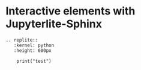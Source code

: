 # Interactive elements with Jupyterlite-Sphinx

```{eval-rst}
.. replite::
   :kernel: python
   :height: 600px

    print("test")
```